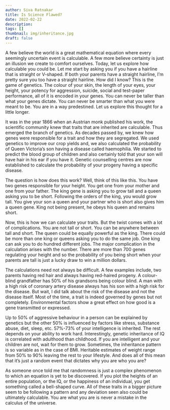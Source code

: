 ```yaml
---
author: Siva Ratnakar
title: Is Science Flawed?
date: 2022-02-22
description: 
tags: []
thumbnail: img/inheritance.jpg
draft: false
---
```


A few believe the world is a great mathematical equation where every seemingly uncertain event is calculable. A few more believe certainty is just an illusion we create to comfort ourselves. Today, let us explore how calculable you could be. Let me start by asking you if you have a hairline that is straight or V-shaped. If both your parents have a straight hairline, I’m pretty sure you too have a straight hairline. How did I know? This is the game of genetics. The colour of your skin, the length of your eyes, your height, your potency for aggression, suicide, social and test-paper performance, all of it is encoded in your genes. You can never be taller than what your genes dictate. You can never be smarter than what you were meant to be. You are in a way predestined. Let us explore this thought for a little longer.

It was in the year 1866 when an Austrian monk published his work, the scientific community knew that traits that are inherited are calculable. Thus emerged the branch of genetics. As decades passed by, we knew how genes were responsible for a trait and how they are segregated. We used genetics to improve our crop yields and, we also calculated the probability of Queen Victoria’s son having a disease called haemophilia. We started to predict the blood group of children and also certainly told that your son will have hair in his ear if you have it. Genetic counselling centres are now established to calculate the probability of your progeny having a specific disease.

The question is how does this work? Well, think of this like this. You have two genes responsible for your height. You get one from your mother and one from your father.  The king gene is asking you to grow tall and a queen asking you to be short. Following the orders of the king, you would grow tall. You give your son a queen and your partner who is short also gives him a queen gene. King not being present, he obeys his queen and remains short.

Now, this is how we can calculate your traits. But the twist comes with a lot of complications. You are not tall or short. You can be anywhere between tall and short. The queen could be equally powerful as the king. There could be more than one king or queens asking you to do the same job. One king can ask you to do hundred different jobs. The major complication in the calculation arises with the number. There are more than 700 genes regulating your height and so the probability of you being short when your parents are tall is just a lucky draw to win a million dollars.

The calculations need not always be difficult. A few examples include, two parents having red hair and always having red-haired progeny. A colour-blind grandfather has 50% of his grandsons being colour blind.  A man with a high risk of coronary artery disease always has his son with a high risk for the disease. But wait, I did talk about the risk of the disease and not the disease itself. Most of the time, a trait is indeed governed by genes but not completely. Environmental factors show a great effect on how good is a gene transmitted or expressed.

Up to 50% of aggressive behaviour in a person can be explained by genetics but the other 50% is influenced by factors like stress, substance abuse, diet, sleep, etc. 57%-73% of your intelligence is inherited. The rest depends on your ability to work hard. Interestingly, genetic inheritance of IQ is correlated with adulthood than childhood. If you are intelligent and your children are not, wait for them to grow. Sometimes, the inheritance pattern is so variable as in the case of BMI. Heritable estimates of weight range from 50% to 90% leaving the rest to your lifestyle. And does all of this mean that it’s just a random event that dictates why you are who you are?

As someone once told me that randomness is just a complex phenomenon to which an equation is yet to be discovered. If you plot the heights of an entire population, or the IQ, or the happiness of an individual, you get something called a bell-shaped curve. All of these traits in a bigger picture seem to be following a pattern and any deviation seen also could be ultimately calculable. You are what you are is never a mistake in the calculus of the universe.